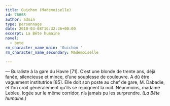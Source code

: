 ```yaml
---
title: Guichon (Mademoiselle)
id: 76668
author: admin
type: personnage
date: 2010-03-08T16:32:36+00:00
excerpt: La Bête humaine
novel:
  - bete
rm_character_name_main: 'Guichon '
rm_character_name_secondary: Mademoiselle

---
```

— Buraliste à la gare du Havre [71]. C&rsquo;est une blonde de trente ans, déjà fanée, silencieuse et mince, d&rsquo;une souplesse de couleuvre. A dû être vaguement institutrice [85]. Elle doit son poste au chef de gare, M. Dabadie, et l&rsquo;on croit généralement qu&rsquo;ils se rejoignent la nuit. Néanmoins, madame Lebleu, logée sur le même corridor, n&rsquo;a jamais pu les surprendre. _(La Bête humaine.)_